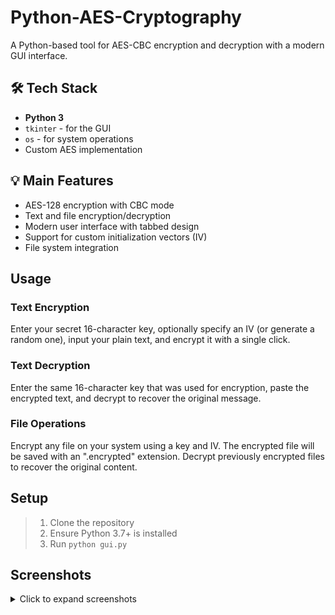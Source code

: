 # Python-AES-Cryptography

A Python-based tool for AES-CBC encryption and decryption with a modern GUI interface.

## 🛠️ Tech Stack
* **Python 3**
* `tkinter` - for the GUI
* `os` - for system operations
* Custom AES implementation

## 💡 Main Features
* AES-128 encryption with CBC mode
* Text and file encryption/decryption
* Modern user interface with tabbed design
* Support for custom initialization vectors (IV)
* File system integration

## Usage

### Text Encryption
Enter your secret 16-character key, optionally specify an IV (or generate a random one), input your plain text, and encrypt it with a single click.

### Text Decryption
Enter the same 16-character key that was used for encryption, paste the encrypted text, and decrypt to recover the original message.

### File Operations
Encrypt any file on your system using a key and IV. The encrypted file will be saved with an ".encrypted" extension. Decrypt previously encrypted files to recover the original content.

## Setup
> 1. Clone the repository
> 2. Ensure Python 3.7+ is installed
> 3. Run `python gui.py`

## Screenshots

<details>
  <summary>Click to expand screenshots</summary>
  
  ### Application Interface
  
  #### Text Decryption Tab
  <img src="images/decrypt_tab.png" width="600"/>
  
  #### Text Encryption Tab
  <img src="images/encrypt_tab.png" width="600"/>
  
  ### File Encryption Example
  
  #### Step 1: Configure Encryption Settings
  <img src="images/files_tab_filled.png" width="600"/>
  
  Enter a 16-character key and either enter an IV or generate a random one. Select your target file for encryption.
  
  #### Step 2: Original File Before Encryption
  <img src="images/test_file_original.png" width="600"/>
  
  The original text file contains readable content: "Python-AES-Cryptography".
  
  #### Step 3: Encrypted File Content
  <img src="images/test_file_encrypted.png" width="600"/>
  
  After encryption, the file content becomes unreadable encrypted data.
  
  #### Step 4: Decrypted File Result
  <img src="images/test_file_decrypted.png" width="600"/>
  
  After decryption using the same key and IV, the original content is restored: "Python-AES-Cryptography".
  
</details>
